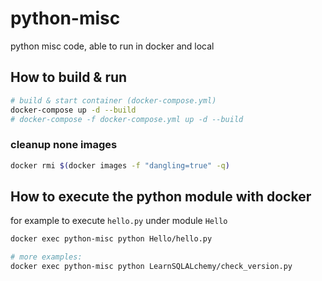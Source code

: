 # python-misc

python misc code, able to run in docker and local

## How to build & run

```Bash
# build & start container (docker-compose.yml)
docker-compose up -d --build
# docker-compose -f docker-compose.yml up -d --build
```

### cleanup none images

```Bash
docker rmi $(docker images -f "dangling=true" -q)
```

## How to execute the python module with docker

for example to execute `hello.py` under module `Hello`

```bash
docker exec python-misc python Hello/hello.py

# more examples:
docker exec python-misc python LearnSQLALchemy/check_version.py
```
